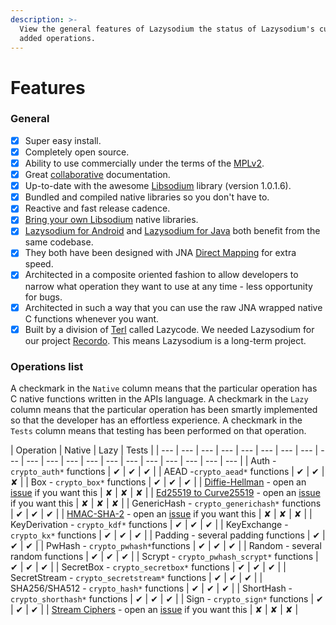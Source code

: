 ```yaml
---
description: >-
  View the general features of Lazysodium the status of Lazysodium's currently
  added operations.
---
```


# Features

### General

* [x] Super easy install.
* [x] Completely open source.
* [x] Ability to use commercially under the terms of the [MPLv2](https://www.mozilla.org/en-US/MPL/2.0/FAQ/).
* [x] Great [collaborative](https://github.com/terl/lazysodium-docs) documentation.
* [x] Up-to-date with the awesome [Libsodium](https://github.com/jedisct1/libsodium) library \(version 1.0.1.6\).
* [x] Bundled and compiled native libraries so you don't have to.
* [x] Reactive and fast release cadence.
* [x] [Bring your own Libsodium](self-provisioning-libsodium.md) native libraries.
* [x] [Lazysodium for Android](https://github.com/terl/lazysodium-android) and [Lazysodium for Java](https://github.com/terl/lazysodium-java) both benefit from the same codebase.
* [x] They both have been designed with JNA [Direct Mapping](https://github.com/java-native-access/jna/blob/master/www/DirectMapping.md) for extra speed.
* [x] Architected in a composite oriented fashion to allow developers to narrow what operation they want to use at any time - less opportunity for bugs.
* [x] Architected in such a way that you can use the raw JNA wrapped native C functions whenever you want.
* [x] Built by a division of [Terl](https://terl.co) called Lazycode. We needed Lazysodium for our project [Recordo](https://recordo.co). This means Lazysodium is a long-term project.

### Operations list

A checkmark in the `Native` column means that the particular operation has C native functions written in the APIs language. A checkmark in the `Lazy` column means that the particular operation has been smartly implemented so that the developer has an effortless experience. A checkmark in the `Tests` column means that testing has been performed on that operation.

| Operation | Native | Lazy | Tests |
| --- | --- | --- | --- | --- | --- | --- | --- | --- | --- | --- | --- | --- | --- | --- | --- | --- | --- | --- | --- |
| Auth - `crypto_auth*`  functions | ✔ | ✔ | ✔ |
| AEAD -`crypto_aead*` functions | ✔ | ✔ | ✘ |
| Box - `crypto_box*` functions | ✔ | ✔ | ✔ |
| [Diffie-Hellman](https://download.libsodium.org/doc/advanced/scalar_multiplication.html) - open an [issue](https://github.com/terl/lazysodium-java/issues) if you want this | ✘ | ✘ | ✘ |
| [Ed25519 to Curve25519](https://download.libsodium.org/doc/advanced/ed25519-curve25519.html) - open an [issue](https://github.com/terl/lazysodium-java/issues) if you want this | ✘ | ✘ | ✘ |
| GenericHash - `crypto_generichash*` functions | ✔ | ✔ | ✔ |
| [HMAC-SHA-2](https://download.libsodium.org/doc/advanced/hmac-sha2.html) - open an [issue](https://github.com/terl/lazysodium-java/issues) if you want this | ✘ | ✘ | ✘ |
| KeyDerivation - `crypto_kdf*` functions | ✔ | ✔ | ✔ |
| KeyExchange - `crypto_kx*` functions | ✔ | ✔ | ✔ |
| Padding - several padding functions | ✔ | ✔ | ✔ |
| PwHash - `crypto_pwhash*`functions | ✔ | ✔ | ✔ |
| Random - several random functions | ✔ | ✔ | ✔ |
| Scrypt - `crypto_pwhash_scrypt*` functions | ✔ | ✔ | ✔ |
| SecretBox - `crypto_secretbox*` functions | ✔ | ✔ | ✔ |
| SecretStream - `crypto_secretstream*` functions | ✔ | ✔ | ✔ |
| SHA256/SHA512 - `crypto_hash*` functions | ✔ | ✔ | ✔ |
| ShortHash - `crypto_shorthash*` functions | ✔ | ✔ | ✔ |
| Sign - `crypto_sign*` functions | ✔ | ✔ | ✔ |
| [Stream Ciphers](https://download.libsodium.org/doc/advanced/stream_ciphers.html) - open an [issue](https://github.com/terl/lazysodium-java/issues) if you want this | ✘ | ✘ | ✘ |



